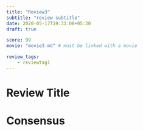 ```yaml
---
title: "Review3"
subtitle: "review subtitle"
date: 2020-05-17T19:33:08+05:30
draft: true

score: 99
movie: "movie3.md" # must be linked with a movie

review_tags:
    - reviewtag1
---
```


# Review Title




# Consensus

